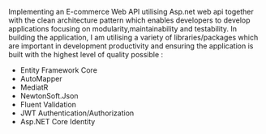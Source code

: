 Implementing an E-commerce Web API utilising Asp.net web api together with the clean architecture pattern which enables developers to develop applications focusing on modularity,maintainability and testability. In building the application, I am utilising a variety of libraries/packages which are important in development productivity and ensuring the application is built with the highest level of quality possible :
- Entity Framework Core
- AutoMapper
- MediatR
- NewtonSoft.Json
- Fluent Validation
- JWT Authentication/Authorization
- Asp.NET Core Identity
  

